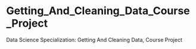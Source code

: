 # Getting_And_Cleaning_Data_Course_Project
Data Science Specialization: Getting And Cleaning Data, Course Project
